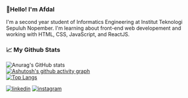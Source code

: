 ### 👋Hello! I'm Afdal
I'm a second year student of Informatics Engineering at Institut Teknologi Sepuluh Nopember. I'm learning about front-end web developement and working with HTML, CSS, JavaScript, and ReactJS.

### :chart_with_upwards_trend: My Github Stats
![Anurag's GitHub stats](https://github-readme-stats.vercel.app/api?username=afdalabdallah&show_icons=true&theme=algolia)
<br>
[![Ashutosh's github activity graph](https://github-readme-activity-graph.vercel.app/graph?username=afdalabdallah&theme=react-dark)](https://github.com/afdalabdallah/github-readme-activity-graph)
<br>
[![Top Langs](https://github-readme-stats.vercel.app/api/top-langs/?username=afdalabdallah&layout=compact&theme=algolia)](https://github.com/afdalabdallah/github-readme-stats)
<br>
<!-- ### 📫 Get My Contact -->
[![linkedin](https://img.shields.io/badge/LinkedIn-0077B5?style=for-the-badge&logo=linkedin&logoColor=white)](https://linkedin.com/in/muhammad-afdal-abdallah-808183201)
[![instagram](https://img.shields.io/badge/Instagram-E4405F?style=for-the-badge&logo=instagram&logoColor=white)](https://www.instagram.com/afdalabdallah/)


<!--
**afdalabdallah/afdalabdallah** is a ✨ _special_ ✨ repository because its `README.md` (this file) appears on your GitHub profile.

Here are some ideas to get you started:

- 🔭 I’m currently working on ...
- 🌱 I’m currently learning ...
- 👯 I’m looking to collaborate on ...
- 🤔 I’m looking for help with ...
- 💬 Ask me about ...
- 📫 How to reach me: ...
- 😄 Pronouns: ...
- ⚡ Fun fact: ...
-->
